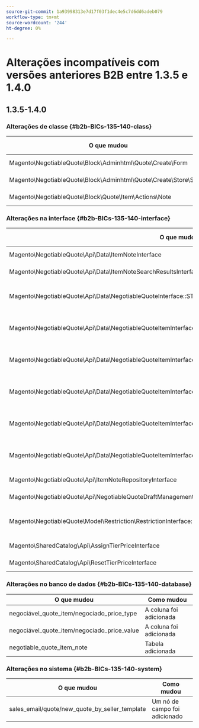 ```yaml
---
source-git-commit: 1a93998313e7d17f03f1dec4e5c7d6dd6adeb079
workflow-type: tm+mt
source-wordcount: '244'
ht-degree: 0%

---
```

# Alterações incompatíveis com versões anteriores B2B entre 1.3.5 e 1.4.0

## 1.3.5-1.4.0

### Alterações de classe {#b2b-BICs-135-140-class}

| O que mudou | Como mudou |
| --- | --- |
| Magento\NegotiableQuote\Block\Adminhtml\Quote\Create\Form | Classe adicionada. |
| Magento\NegotiableQuote\Block\Adminhtml\Quote\Create\Store\Select | Classe adicionada. |
| Magento\NegotiableQuote\Block\Quote\Item\Actions\Note | Classe adicionada. |

### Alterações na interface {#b2b-BICs-135-140-interface}

| O que mudou | Como mudou |
| --- | --- |
| Magento\NegotiableQuote\Api\Data\ItemNoteInterface | Interface adicionada. |
| Magento\NegotiableQuote\Api\Data\ItemNoteSearchResultsInterface | Interface adicionada. |
| Magento\NegotiableQuote\Api\Data\NegotiableQuoteInterface::STATUS\_DRAFT\_BY\_ADMIN | A constante foi adicionada. |
| Magento\NegotiableQuote\Api\Data\NegotiableQuoteItemInterface::NEGOTIATED\_PRICE\_TYPE | A constante foi adicionada. |
| Magento\NegotiableQuote\Api\Data\NegotiableQuoteItemInterface::NEGOTIATED\_PRICE\_TYPE\_AMOUNT\_DISCOUNT | A constante foi adicionada. |
| Magento\NegotiableQuote\Api\Data\NegotiableQuoteItemInterface::NEGOTIATED\_PRICE\_TYPE\_PERCENTAGE\_DISCOUNT | A constante foi adicionada. |
| Magento\NegotiableQuote\Api\Data\NegotiableQuoteItemInterface::NEGOTIATED\_PRICE\_TYPE\_PROPOSED\_TOTAL | A constante foi adicionada. |
| Magento\NegotiableQuote\Api\Data\NegotiableQuoteItemInterface::NEGOCIADO\_PRICE\_VALUE | A constante foi adicionada. |
| Magento\NegotiableQuote\Api\ItemNoteRepositoryInterface | Interface adicionada. |
| Magento\NegotiableQuote\Api\NegotiableQuoteDraftManagementInterface | Interface adicionada. |
| Magento\NegotiableQuote\Model\Restriction\RestrictionInterface::ACTION\_VIEW | A constante foi adicionada. |
| Magento\SharedCatalog\Api\AssignTierPriceInterface | Interface adicionada. |
| Magento\SharedCatalog\Api\ResetTierPriceInterface | Interface adicionada. |

### Alterações no banco de dados {#b2b-BICs-135-140-database}

| O que mudou | Como mudou |
| --- | --- |
| negociável\_quote\_item/negociado\_price\_type | A coluna foi adicionada |
| negociável\_quote\_item/negociado\_price\_value | A coluna foi adicionada |
| negotiable\_quote\_item\_note | Tabela adicionada |

### Alterações no sistema {#b2b-BICs-135-140-system}

| O que mudou | Como mudou |
| --- | --- |
| sales\_email/quote/new\_quote\_by\_seller\_template | Um nó de campo foi adicionado |
